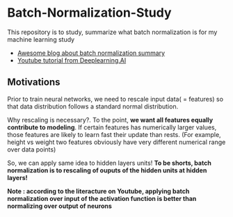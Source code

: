 # Batch-Normalization-Study

This repository is to study, summarize what batch normalization is for my machine learning study

* [Awesome blog about batch normalization summary](https://r2rt.com/implementing-batch-normalization-in-tensorflow.html)
* [Youtube tutorial from Deeplearning.AI ](https://www.youtube.com/watch?v=tNIpEZLv_eg)

## Motivations

Prior to train neural networks, we need to rescale input data( = features) so that data distribution follows a standard normal distribution. 

Why rescaling is necessary?. To the point, **we want all features equally contribute to modeling**. 
If certain features has numerically larger values, those features are likely to learn fast their update than rests. (For example, height vs weight two features obviously have very different numerical range over data points)

So, we can apply same idea to hidden layers units! **To be shorts, batch normalization is to rescaling of ouputs of the hidden units at hidden layers!**

**Note : according to the literacture on Youtube, applying batch normalization over input of the activation function is better than normalizing over output of neurons**

